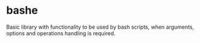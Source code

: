 # bashe
Basic library with functionality to be used by bash scripts, when arguments, options and operations handling is required.
